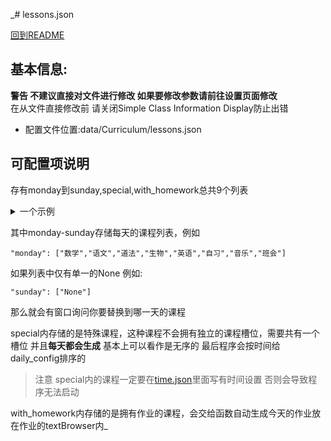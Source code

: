 _# lessons.json

[回到README](../../README.md)

## 基本信息:

**警告 不建议直接对文件进行修改 如果要修改参数请前往设置页面修改**  
在从文件直接修改前 请关闭Simple Class Information Display防止出错

* 配置文件位置:data/Curriculum/lessons.json

## 可配置项说明

存有monday到sunday,special,with_homework总共9个列表
<details>
  <summary>一个示例</summary>

```json
{
    "monday": ["None"],       
    "tuesday": ["None"],     
    "wednesday": ["None"],   
    "thursday": ["None"],   
    "friday": ["None"],   
    "saturday": ["None"],   
    "sunday": ["None"],   
    "special": ["None"],   
    "with_homework": ["None"]   
}
```

</details>

其中monday-sunday存储每天的课程列表，例如
```
"monday": ["数学","语文","道法","生物","英语","自习","音乐","班会"]
```
如果列表中仅有单一的None 例如:  
```
"sunday": ["None"]
```  
那么就会有窗口询问你要替换到哪一天的课程  

special内存储的是特殊课程，这种课程不会拥有独立的课程槽位，需要共有一个槽位 并且**每天都会生成** 基本上可以看作是无序的 最后程序会按时间给daily_config排序的 
> 注意 special内的课程一定要在[time.json](./time.md)里面写有时间设置 否则会导致程序无法启动

with_homework内存储的是拥有作业的课程，会交给函数自动生成今天的作业放在作业的textBrowser内_

